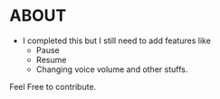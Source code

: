 # ABOUT

- I completed this but I still need to add features like
  - Pause
  - Resume
  - Changing voice volume and other stuffs.

Feel Free to contribute.
